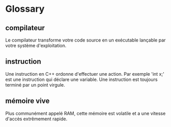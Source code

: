 # Glossary

## compilateur

Le compilateur transforme votre code source en un exécutable lançable par votre système d'exploitation.

## instruction

Une instruction en C++ ordonne d'effectuer une action. Par exemple 'int x;' est une instruction qui déclare une variable. Une instruction est toujours terminé par un point virgule.

## mémoire vive

Plus communément appelé RAM, cette mémoire est volatile et a une vitesse d'accès extrêmement rapide.